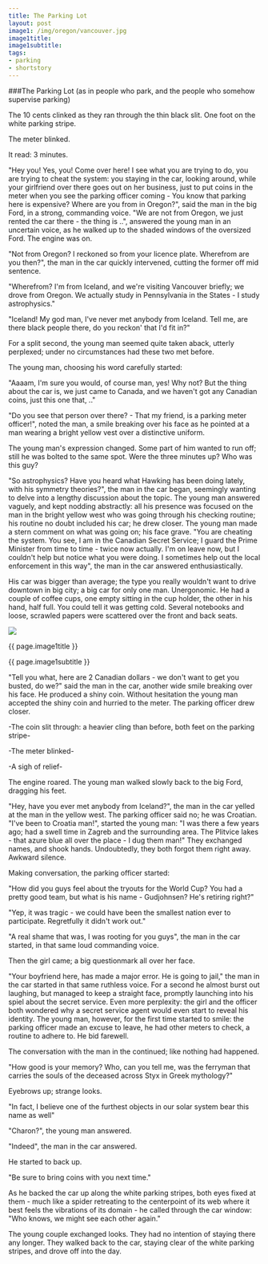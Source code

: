 ```yaml
---
title: The Parking Lot 
layout: post
image1: /img/oregon/vancouver.jpg
image1title: 
image1subtitle: 
tags:
- parking
- shortstory
---
```


###The Parking Lot (as in people who park, and the people who somehow supervise parking)

The 10 cents clinked as they ran through the thin black slit. One foot on the white parking stripe.

The meter blinked. 

It read: 3 minutes.

"Hey you! Yes, you! Come over here! I see what you are trying to do, you are trying to cheat the system: you staying in the car, looking around, while your girlfriend over there goes out on her business, just to put coins in the meter when you see the parking officer coming - You know that parking here is expensive? Where are you from in Oregon?", said the man in the big Ford, in a strong, commanding voice.
"We are not from Oregon, we just rented the car there - the thing is ..", answered the young man in an uncertain voice, as he walked up to the shaded windows of the oversized Ford. The engine was on.

"Not from Oregon? I reckoned so from your licence plate. Wherefrom are you then?", the man in the car quickly intervened, cutting the former off mid sentence.

"Wherefrom? I'm from Iceland, and we're visiting Vancouver briefly; we drove from Oregon. We actually study in Pennsylvania in the States - I study astrophysics."

"Iceland! My god man, I've never met anybody from Iceland. Tell me, are there black people there, do you reckon' that I'd fit in?"

For a split second, the young man seemed quite taken aback, utterly perplexed; under no circumstances had these two met before. 

The young man, choosing his word carefully started:

"Aaaam, I'm sure you would, of course man, yes! Why not? But the thing about the car is, we just came to Canada, and we haven't got any Canadian coins, just this one that, .."

"Do you see that person over there? - That my friend, is a parking meter officer!", noted the man, a smile breaking over his face as he pointed at a man wearing a bright yellow vest over a distinctive uniform.

The young man's expression changed. 
Some part of him wanted to run off; still he was bolted to the same spot. 
Were the three minutes up? Who was this guy?

"So astrophysics? Have you heard what Hawking has been doing lately, with his symmetry theories?", the man in the car began, seemingly wanting to delve into a lengthy discussion about the topic.
The young man answered vaguely, and kept nodding abstractly: all his presence was focused on the man in the bright yellow west who was going through his checking routine; his routine no doubt included his car; he drew closer.
The young man made a stern comment on what was going on; his face grave.
"You are cheating the system. You see, I am in the Canadian Secret Service; I guard the Prime Minister from time to time - twice now actually. I'm on leave now, but I couldn't help but notice what you were doing. I sometimes help out the local enforcement in this way", the man in the car answered enthusiastically. 

His car was bigger than average; the type you really wouldn't want to drive downtown in big city; a big car for only one man. Unergonomic. 
He had a couple of coffee cups, one empty sitting in the cup holder, the other in his hand, half full.
You could tell it was getting cold. 
Several notebooks and loose, scrawled papers were scattered over the front and back seats. 

<div id="myCarousel" class="carousel slide">
  <!-- Carousel items -->
	<div class="carousel-inner">
		<div class="active item">
			<img class="carouselImage" src=" {{ page.image1 }}"> 
			<div class="container">
				<div class="carousel-caption">
					<p class="lead"> {{ page.image1title }}</p>
					<p class="muted"> {{ page.image1subtitle }}</p>
				</div>
			</div>
		</div>
	</div>
</div>

"Tell you what, here are 2 Canadian dollars - we don't want to get you busted, do we?" said the man in the car, another wide smile breaking over his face. He produced a shiny coin. 
Without hesitation the young man accepted the shiny coin and hurried to the meter.
The parking officer drew closer.

-The coin slit through: a heavier cling than before, both feet on the parking stripe-

-The meter blinked-

-A sigh of relief-

The engine roared. The young man walked slowly back to the big Ford, dragging his feet.

"Hey, have you ever met anybody from Iceland?", the man in the car yelled at the man in the yellow west.
The parking officer said no; he was Croatian. 
"I've been to Croatia man!", started the young man: "I was there a few years ago; had a swell time in Zagreb and the surrounding area. The Plitvice lakes - that azure blue all over the place - I dug them man!"
They exchanged names, and shook hands. Undoubtedly, they both forgot them right away. Awkward silence.


Making conversation, the parking officer started:


"How did you guys feel about the tryouts for the World Cup? You had a pretty good team, but what is his name - Gudjohnsen? He's retiring right?" 

"Yep, it was tragic - we could have been the smallest nation ever to participate. Regretfully it didn't work out."

"A real shame that was, I was rooting for you guys", the man in the car started, in that same loud commanding voice.


Then the girl came; a big questionmark all over her face.


"Your boyfriend here, has made a major error. He is going to jail," the man in the car started in that same ruthless voice. 
For a second he almost burst out laughing, but managed to keep a straight face, promptly launching into his spiel about the secret service.
Even more perplexity: the girl and the officer both wondered why a secret service agent would even start to reveal his identity.
The young man, however, for the first time started to smile: the parking officer made an excuse to leave, he had other meters to check, a routine to adhere to. 
He bid farewell.

The conversation with the man in the continued; like nothing had happened.

"How good is your memory? Who, can you tell me, was the ferryman that carries the souls of the deceased across Styx in Greek mythology?"

Eyebrows up; strange looks.

"In fact, I believe one of the furthest objects in our solar system bear this name as well"

"Charon?", the young man answered.

"Indeed", the man in the car answered. 

He started to back up.

"Be sure to bring coins with you next time."

As he backed the car up along the white parking stripes, both eyes fixed at them - much like a spider retreating to the centerpoint of its web where it best feels the vibrations of its domain - he called through the car window: "Who knows, we might see each other again."


The young couple exchanged looks. 
They had no intention of staying there any longer.
They walked back to the car, staying clear of the white parking stripes, and drove off into the day.
